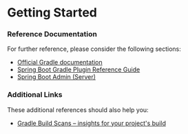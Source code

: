 # Getting Started

### Reference Documentation
For further reference, please consider the following sections:

* [Official Gradle documentation](https://docs.gradle.org)
* [Spring Boot Gradle Plugin Reference Guide](https://docs.spring.io/spring-boot/docs/2.2.4.RELEASE/gradle-plugin/reference/html/)
* [Spring Boot Admin (Server)](https://codecentric.github.io/spring-boot-admin/current/#getting-started)

### Additional Links
These additional references should also help you:

* [Gradle Build Scans – insights for your project's build](https://scans.gradle.com#gradle)

